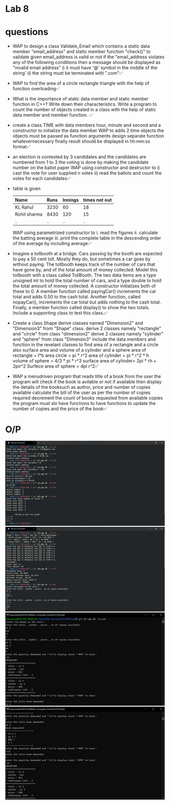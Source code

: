 # Lab 8

# questions
* WAP to design a class Validate_Email which contains a static data member "email_address" and static member function "check()" to validate given email_address is valid or not if the "email_address violates any of the following conditions then a message should be displayed as "invalid email address"
    i) it must have '@' symbol in the middle of the string'
    ii) the string must be terminated with ".com"✅
* WAP to find the area of a circle rectangle triangle with the help of function overloading✅
*  What is the importance of static data member and static member function
in C++? Write down their characteristics. Write a program to count the number of
objects created in a class with the help of static data member and member
function. ✅
* create a class TIME with data members hour, minute and second and a constructor to initialize the data member WAP to adds 2 time objects the objects must be passed as function arguments design separate function whatevernecessary finally result should be displayed in hh:mm:ss format✅
* an election is contested by 3 candidates and the candidates are numbered from 1 to 3 
the voting is done by making the candidate number on the ballot paper WAP using constructor and destructor to 
i) cast the vote for user supplied n votes
ii) read the ballots and count the votes for each candidates✅

* table is given 

    Name | Runs | Innings | times not out
    --|--|--|--
    KL Rahul | 3230 | 60 | 18
    Rohit sharma | 8430 | 120 | 15
    .. | .. | .. | ..

    WAP using parametrized constructor to 
    i. read the figures
    ii. calculate the batting average
    iii. print the complete table in the descending order of the average by including average✅

* Imagine a tollbooth at a bridge. Cars passing by the booth are expected to pay a 50 cent toll. Mostly they do, but sometimes a car goes by without paying. The tollbooth keeps track of the number of cars that have gone by, and of the total amount of money collected. Model this tollbooth with a class called TollBooth. The two data items are a type unsigned int to hold the total number of cars, and a type double to hold the total amount of money collected. A constructor initializes both of these to 0. A member function called payingCar() increments the car total and adds 0.50 to the cash total. Another function, called nopayCar(), increments the car total but adds nothing to the cash total. Finally, a member function called display() to show the two totals. Include a supporting class to test this class.✅
* Create a class Shape derive classes named "Dimension2" and "Dimension3" from "Shape" class. derive 2 classes namely "rectangle" and "circle" from class "dimension2" derive 2 classes namely "cylinder" and "sphere" from class "Dimensio3" include the data members and function in the revelant classes to find area of a rectangle and a circle also surface area and volume of a cylinder and a sphere
    area of rectangle = l*b        area circle = pi * r^2
    area of cylinder = pi * r^2 * h      volume of sphere = 4/3 * pi * r^3
    surface area of cylinder= 2pi * rh + 2pir^2      Surfece area of sphere = 4pi r^2✅
* WAP a menudriven program that reads title of a book from the user the program will check if the book is avilable or not if available then display the details of the booksuch as author, price and number of copies available calculate the bill of the user as per the number of copies required decrement the count of books requested from available copies the program must slo have functions to have functions to update the number of copies and the price of the book✅

# O/P
![](../Lab8/01.png)
![](../Lab8/02.png)
![](../Lab8/q9.png)
![](../Lab8/q9i.png)
